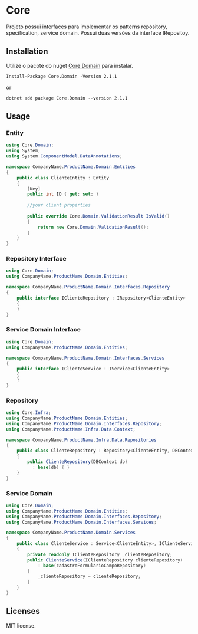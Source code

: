 # Core

Projeto possui interfaces para implementar os patterns repository, specification, service domain. Possui duas versões da interface IRepositoy.

## Installation

Utilize o pacote do nuget [Core.Domain](https://www.nuget.org/packages/Core.Domain) para instalar.

```nuget
Install-Package Core.Domain -Version 2.1.1
```
or
```nuget
dotnet add package Core.Domain --version 2.1.1
```

## Usage

### Entity
```c#
using Core.Domain;
using System;
using System.ComponentModel.DataAnnotations;

namespace CompanyName.ProductName.Domain.Entities
{
    public class ClienteEntity : Entity
    {
        [Key]
        public int ID { get; set; }
        
        //your client properties
        
        public override Core.Domain.ValidationResult IsValid()
        {
            return new Core.Domain.ValidationResult();
        }
    }
}
```

### Repository Interface
```c#
using Core.Domain;
using CompanyName.ProductName.Domain.Entities;

namespace CompanyName.ProductName.Domain.Interfaces.Repository
{
    public interface IClienteRepository : IRepository<ClienteEntity>
    {
    }
}
```

### Service Domain Interface
```c#
using Core.Domain;
using CompanyName.ProductName.Domain.Entities;

namespace CompanyName.ProductName.Domain.Interfaces.Services
{
    public interface IClienteService : IService<ClienteEntity>
    {
    }
}
```

### Repository
```c#
using Core.Infra;
using CompanyName.ProductName.Domain.Entities;
using CompanyName.ProductName.Domain.Interfaces.Repository;
using CompanyName.ProductName.Infra.Data.Context;

namespace CompanyName.ProductName.Infra.Data.Repositories
{
    public class ClienteRepository : Repository<ClienteEntity, DBContext>, IClienteRepository
    {
        public ClienteRepository(DBContext db) 
          : base(db) { }
    }
}
```

### Service Domain
```c#
using Core.Domain;
using CompanyName.ProductName.Domain.Entities;
using CompanyName.ProductName.Domain.Interfaces.Repository;
using CompanyName.ProductName.Domain.Interfaces.Services;

namespace CompanyName.ProductName.Domain.Services
{
    public class ClienteService : Service<ClienteEntity>, IClienteService
    {
        private readonly IClienteRepository _clienteRepository;
        public ClienteService(IClienteRepository clienteRepository)
            : base(cadastroFormularioCampoRepository)
        {
            _clienteRepository = clienteRepository;
        }
    }
}
```

## Licenses

MIT license.
